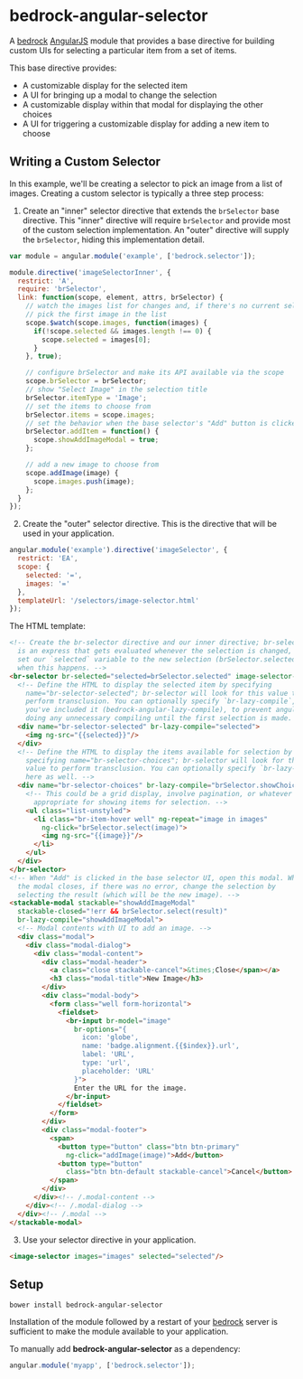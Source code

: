 # bedrock-angular-selector

A [bedrock][] [AngularJS][] module that provides a base directive for building
custom UIs for selecting a particular item from a set of items.

This base directive provides:
* A customizable display for the selected item
* A UI for bringing up a modal to change the selection
* A customizable display within that modal for displaying the other choices
* A UI for triggering a customizable display for adding a new item to choose

## Writing a Custom Selector

In this example, we'll be creating a selector to pick an image from a list
of images. Creating a custom selector is typically a three step process:

1. Create an "inner" selector directive that extends the `brSelector` base
  directive. This "inner" directive will require `brSelector` and provide
  most of the custom selection implementation. An "outer" directive will
  supply the `brSelector`, hiding this implementation detail.

```js
var module = angular.module('example', ['bedrock.selector']);

module.directive('imageSelectorInner', {
  restrict: 'A',
  require: 'brSelector',
  link: function(scope, element, attrs, brSelector) {
    // watch the images list for changes and, if there's no current selection,
    // pick the first image in the list
    scope.$watch(scope.images, function(images) {
      if(!scope.selected && images.length !== 0) {
        scope.selected = images[0];
      }
    }, true);

    // configure brSelector and make its API available via the scope
    scope.brSelector = brSelector;
    // show "Select Image" in the selection title
    brSelector.itemType = 'Image';
    // set the items to choose from
    brSelector.items = scope.images;
    // set the behavior when the base selector's "Add" button is clicked
    brSelector.addItem = function() {
      scope.showAddImageModal = true;
    };

    // add a new image to choose from
    scope.addImage(image) {
      scope.images.push(image);
    };
  }
});
```

2. Create the "outer" selector directive. This is the directive that will
  be used in your application.

```js
angular.module('example').directive('imageSelector', {
  restrict: 'EA',
  scope: {
    selected: '=',
    images: '='
  },
  templateUrl: '/selectors/image-selector.html'
});
```

The HTML template:

```html
<!-- Create the br-selector directive and our inner directive; br-selected
  is an express that gets evaluated whenever the selection is changed, so
  set our `selected` variable to the new selection (brSelector.selected)
  when this happens. -->
<br-selector br-selected="selected=brSelector.selected" image-selector-inner>
  <!-- Define the HTML to display the selected item by specifying
    name="br-selector-selected"; br-selector will look for this value to
    perform transclusion. You can optionally specify `br-lazy-compile`, if
    you've included it (bedrock-angular-lazy-compile), to prevent angular from
    doing any unnecessary compiling until the first selection is made. -->
  <div name="br-selector-selected" br-lazy-compile="selected">
    <img ng-src="{{selected}}"/>
  </div>
  <!-- Define the HTML to display the items available for selection by
    specifying name="br-selector-choices"; br-selector will look for this
    value to perform transclusion. You can optionally specify `br-lazy-compile`
    here as well. -->
  <div name="br-selector-choices" br-lazy-compile="brSelector.showChoices">
    <!-- This could be a grid display, involve pagination, or whatever is
      appropriate for showing items for selection. -->
    <ul class="list-unstyled">
      <li class="br-item-hover well" ng-repeat="image in images"
        ng-click="brSelector.select(image)">
        <img ng-src="{{image}}"/>
      </li>
    </ul>
  </div>
</br-selector>
<!-- When "Add" is clicked in the base selector UI, open this modal. When
  the modal closes, if there was no error, change the selection by
  selecting the result (which will be the new image). -->
<stackable-modal stackable="showAddImageModal"
  stackable-closed="!err && brSelector.select(result)"
  br-lazy-compile="showAddImageModal">
  <!-- Modal contents with UI to add an image. -->
  <div class="modal">
    <div class="modal-dialog">
      <div class="modal-content">
        <div class="modal-header">
          <a class="close stackable-cancel">&times;Close</span></a>
          <h3 class="modal-title">New Image</h3>
        </div>
        <div class="modal-body">
          <form class="well form-horizontal">
            <fieldset>
              <br-input br-model="image"
                br-options="{
                  icon: 'globe',
                  name: 'badge.alignment.{{$index}}.url',
                  label: 'URL',
                  type: 'url',
                  placeholder: 'URL'
                }">
                Enter the URL for the image.
              </br-input>
            </fieldset>
          </form>
        </div>
        <div class="modal-footer">
          <span>
            <button type="button" class="btn btn-primary"
              ng-click="addImage(image)">Add</button>
            <button type="button"
              class="btn btn-default stackable-cancel">Cancel</button>
          </span>
        </div>
      </div><!-- /.modal-content -->
    </div><!-- /.modal-dialog -->
  </div><!-- /.modal -->
</stackable-modal>
```

3. Use your selector directive in your application.

```html
<image-selector images="images" selected="selected"/>
```

## Setup

```
bower install bedrock-angular-selector
```

Installation of the module followed by a restart of your [bedrock][] server
is sufficient to make the module available to your application.

To manually add **bedrock-angular-selector** as a dependency:

```js
angular.module('myapp', ['bedrock.selector']);
```


[bedrock]: https://github.com/digitalbazaar/bedrock
[bedrock-angular]: https://github.com/digitalbazaar/bedrock-angular
[AngularJS]: https://github.com/angular/angular.js
